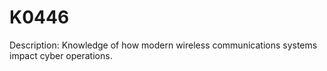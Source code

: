 # K0446
Description: Knowledge of how modern wireless communications systems impact cyber operations.
